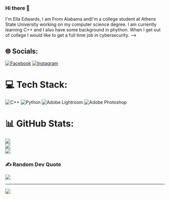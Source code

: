 ### Hi there 👋


I'm Ella Edwards, I am From Alabama andI'm a college student at Athens State University working on my computer science degree. I am currently learning C++ and I also have some background in phython. When I get out of college I would like to get a full time job in cybersecurity. 
-->





## 🌐 Socials:
[![Facebook](https://img.shields.io/badge/Facebook-%231877F2.svg?logo=Facebook&logoColor=white)](https://facebook.com/https://www.facebook.com/ella.edwards.391) [![Instagram](https://img.shields.io/badge/Instagram-%23E4405F.svg?logo=Instagram&logoColor=white)](https://instagram.com/ella_edwards15) 

# 💻 Tech Stack:
![C++](https://img.shields.io/badge/c++-%2300599C.svg?style=for-the-badge&logo=c%2B%2B&logoColor=white) ![Python](https://img.shields.io/badge/python-3670A0?style=for-the-badge&logo=python&logoColor=ffdd54) ![Adobe Lightroom](https://img.shields.io/badge/Adobe%20Lightroom-31A8FF.svg?style=for-the-badge&logo=Adobe%20Lightroom&logoColor=white) ![Adobe Photoshop](https://img.shields.io/badge/adobephotoshop-%2331A8FF.svg?style=for-the-badge&logo=adobephotoshop&logoColor=white)
# 📊 GitHub Stats:
![](https://github-readme-stats.vercel.app/api?username=Ella-edwards&theme=dark&hide_border=false&include_all_commits=false&count_private=false)<br/>
![](https://github-readme-streak-stats.herokuapp.com/?user=Ella-edwards&theme=dark&hide_border=false)<br/>
![](https://github-readme-stats.vercel.app/api/top-langs/?username=Ella-edwards&theme=dark&hide_border=false&include_all_commits=false&count_private=false&layout=compact)

### ✍️ Random Dev Quote
![](https://quotes-github-readme.vercel.app/api?type=horizontal&theme=radical)

---
[![](https://visitcount.itsvg.in/api?id=Ella-edwards&icon=0&color=1)](https://visitcount.itsvg.in)

<!-- Proudly created with GPRM ( https://gprm.itsvg.in ) -->
